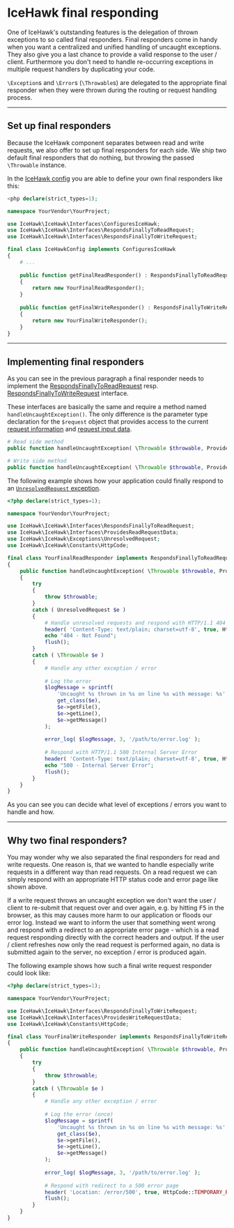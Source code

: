 # IceHawk final responding 

One of IceHawk's outstanding features is the delegation of thrown exceptions to so called final responders. 
Final responders come in handy when you want a centralized and unified handling of uncaught exceptions. They also give you a last chance to provide a 
valid response to the user / client. Furthermore you don't need to handle re-occurring exceptions in multiple request handlers by 
duplicating your code.  
 
`\Exception`s and `\Error`s (`\Throwable`s) are delegated to the appropriate final responder when they were thrown during the routing or request handling process.
 
<hr class="blockspace">

## Set up final responders

Because the IceHawk component separates between read and write requests, we also offer to set up final responders for each side.
We ship two default final responders that do nothing, but throwing the passed `\Throwable` instance.
 
In the [IceHawk config](@baseUrl@/docs/icehawk/configuration.html) you are able to define your own final responders like this:

```php
<php declare(strict_types=1);

namespace YourVendor\YourProject;

use IceHawk\IceHawk\Interfaces\ConfiguresIceHawk;
use IceHawk\IceHawk\Interfaces\RespondsFinallyToReadRequest;
use IceHawk\IceHawk\Interfaces\RespondsFinallyToWriteRequest;

final class IceHawkConfig implements ConfiguresIceHawk
{
	# ...
	
	public function getFinalReadResponder() : RespondsFinallyToReadRequest
	{
		return new YourFinalReadResponder();
	}
	
	public function getFinalWriteResponder() : RespondsFinallyToWriteRequest
	{
		return new YourFinalWriteResponder();
	}
}
```

<hr class="blockspace">

## Implementing final responders

As you can see in the previous paragraph a final responder needs to implement the 
[RespondsFinallyToReadRequest](https://github.com/icehawk/icehawk/blob/@icehawk/icehawk-version@/src/Interfaces/RespondsFinallyToReadRequest.php) resp. 
[RespondsFinallyToWriteRequest](https://github.com/icehawk/icehawk/blob/@icehawk/icehawk-version@/src/Interfaces/RespondsFinallyToWriteRequest.php) interface.

These interfaces are basically the same and require a method named `handleUncaughtException()`. The only difference is the parameter type declaration 
for the `$request` object that provides access to the current [request information](@baseUrl@/docs/icehawk/request-information.html) and 
[request input data](@baseUrl@/docs/icehawk/request-input-data.html).

```php
# Read side method
public function handleUncaughtException( \Throwable $throwable, ProvidesReadRequestData $request )

# Write side method
public function handleUncaughtException( \Throwable $throwable, ProvidesWriteRequestData $request )
```

The following example shows how your application could finally respond to an [`UnresolvedRequest` exception](@baseUrl@/docs/icehawk/exceptions.html).

```php
<?php declare(strict_types=1);

namespace YourVendor\YourProject;

use IceHawk\IceHawk\Interfaces\RespondsFinallyToReadRequest;
use IceHawk\IceHawk\Interfaces\ProvidesReadRequestData;
use IceHawk\IceHawk\Exceptions\UnresolvedRequest;
use IceHawk\IceHawk\Constants\HttpCode;

final class YourFinalReadResponder implements RespondsFinallyToReadRequest
{
	public function handleUncaughtException( \Throwable $throwable, ProvidesReadRequestData $request )
	{
		try 
		{
			throw $throwable;
		}
		catch ( UnresolvedRequest $e )
		{
			# Handle unresolved requests and respond with HTTP/1.1 404 Not Found
			header( 'Content-Type: text/plain; charset=utf-8', true, HttpCode::NOT_FOUND );
			echo "404 - Not Found";
			flush();
		}
		catch ( \Throwable $e )
		{
			# Handle any other exception / error
			
			# Log the error
			$logMessage = sprintf(
				'Uncaught %s thrown in %s on line %s with message: %s',
				get_class($e),
				$e->getFile(),
				$e->getLine(),
				$e->getMessage()
			);
			
			error_log( $logMessage, 3, '/path/to/error.log' );
			
			# Respond with HTTP/1.1 500 Internal Server Error
			header( 'Content-Type: text/plain; charset=utf-8', true, HttpCode::INTERNAL_SERVER_ERROR );
			echo "500 - Internal Server Error";
			flush();
		}
	}
}
```

As you can see you can decide what level of exceptions / errors you want to handle and how.

<hr class="blockquote">

## Why two final responders?

You may wonder why we also separated the final responders for read and write requests. One reason is, that we wanted to handle especially write 
requests in a different way than read requests. On a read request we can simply respond with an appropriate HTTP status code and error page like shown above.

If a write request throws an uncaught exception we don't want the user / client to re-submit that request over and over again, e.g. by hitting <kbd>F5</kbd> 
in the browser, as this may causes more harm to our application or floods our error log. Instead we want to inform the user that something went wrong and respond with a redirect 
to an appropriate error page - which is a read request responding directly with the correct headers and output. If the user / client refreshes now only 
the read request is performed again, no data is submitted again to the server, no exception / error is produced again.
    
The following example shows how such a final write request responder could look like:

```php
<?php declare(strict_types=1);

namespace YourVendor\YourProject;

use IceHawk\IceHawk\Interfaces\RespondsFinallyToWriteRequest;
use IceHawk\IceHawk\Interfaces\ProvidesWriteRequestData;
use IceHawk\IceHawk\Constants\HttpCode;

final class YourFinalWriteResponder implements RespondsFinallyToWriteRequest
{
	public function handleUncaughtException( \Throwable $throwable, ProvidesWriteRequestData $request )
	{
		try 
		{
			throw $throwable;
		}
		catch ( \Throwable $e )
		{
			# Handle any other exception / error
			
			# Log the error (once)
			$logMessage = sprintf(
				'Uncaught %s thrown in %s on line %s with message: %s',
				get_class($e),
				$e->getFile(),
				$e->getLine(),
				$e->getMessage()
			);
			
			error_log( $logMessage, 3, '/path/to/error.log' );
			
			# Respond with redirect to a 500 error page
			header( 'Location: /error/500', true, HttpCode::TEMPORARY_REDIRECT );
			flush();
		}
	}
}
```
